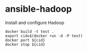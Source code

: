# ansible-hadoop
Install and configure Hadoop

```
docker build -t test .
export cid=$(docker run -d -P test)
docker port ${cid}
docker stop ${cid}
```
